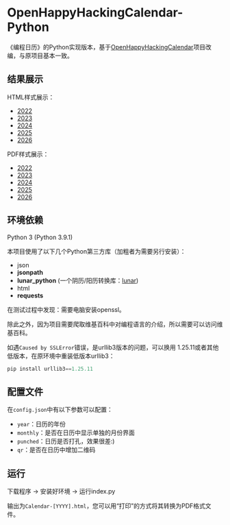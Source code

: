 # OpenHappyHackingCalendar-Python
《编程日历》的Python实现版本，基于[OpenHappyHackingCalendar](https://github.com/Sneezry/OpenHappyHackingCalendar)项目改编，与原项目基本一致。

## 结果展示

HTML样式展示：

- [2022](https://github.lzc.app/OHHC-Python/Calendar-2022.html)
- [2023](https://github.lzc.app/OHHC-Python/Calendar-2023.html)
- [2024](https://github.lzc.app/OHHC-Python/Calendar-2024.html)
- [2025](https://github.lzc.app/OHHC-Python/Calendar-2025.html)
- [2026](https://github.lzc.app/OHHC-Python/Calendar-2026.html)

PDF样式展示：

- [2022](https://github.lzc.app/OHHC-Python/Calendar-2022.pdf)
- [2023](https://github.lzc.app/OHHC-Python/Calendar-2023.pdf)
- [2024](https://github.lzc.app/OHHC-Python/Calendar-2024.pdf)
- [2025](https://github.lzc.app/OHHC-Python/Calendar-2025.pdf)
- [2026](https://github.lzc.app/OHHC-Python/Calendar-2026.pdf)

## 环境依赖

Python 3 (Python 3.9.1)

本项目使用了以下几个Python第三方库（加粗者为需要另行安装）：

- json
- **jsonpath**
- **lunar_python** (一个阴历/阳历转换库：[lunar](http://6tail.cn/calendar/api.html#overview.html))
- html
- **requests**

在测试过程中发现：需要电脑安装openssl。

除此之外，因为项目需要爬取维基百科中对编程语言的介绍，所以需要可以访问维基百科。

如遇`Caused by SSLError`错误，是urllib3版本的问题，可以换用 1.25.11或者其他低版本，在原环境中重装低版本urllib3：

```python
pip install urllib3==1.25.11
```

## 配置文件

在`config.json`中有以下参数可以配置：

- `year`：日历的年份
- `monthly`：是否在日历中显示单独的月份界面
- `punched`：日历是否打孔，效果很差:)
- `qr`：是否在日历中增加二维码

## 运行

下载程序 → 安装好环境 → 运行index.py

输出为`Calendar-[YYYY].html`，您可以用“打印”的方式将其转换为PDF格式文件。
